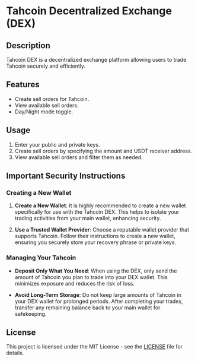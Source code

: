 # Tahcoin Decentralized Exchange (DEX)

## Description

Tahcoin DEX is a decentralized exchange platform allowing users to trade Tahcoin securely and efficiently.

## Features

- Create sell orders for Tahcoin.
- View available sell orders.
- Day/Night mode toggle.

## Usage

1. Enter your public and private keys.
2. Create sell orders by specifying the amount and USDT receiver address.
3. View available sell orders and filter them as needed.

## Important Security Instructions

### Creating a New Wallet

1. **Create a New Wallet**: It is highly recommended to create a new wallet specifically for use with the Tahcoin DEX. This helps to isolate your trading activities from your main wallet, enhancing security.

2. **Use a Trusted Wallet Provider**: Choose a reputable wallet provider that supports Tahcoin. Follow their instructions to create a new wallet, ensuring you securely store your recovery phrase or private keys.

### Managing Your Tahcoin

- **Deposit Only What You Need**: When using the DEX, only send the amount of Tahcoin you plan to trade into your DEX wallet. This minimizes exposure and reduces the risk of loss.

- **Avoid Long-Term Storage**: Do not keep large amounts of Tahcoin in your DEX wallet for prolonged periods. After completing your trades, transfer any remaining balance back to your main wallet for safekeeping.

## License

This project is licensed under the MIT License - see the [LICENSE](./LICENSE) file for details.
